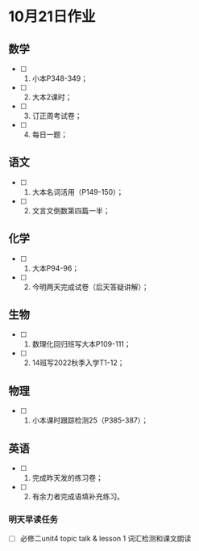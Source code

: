 # 10月21日作业

## 数学

- [ ] 1. 小本P348-349；
- [ ] 2. 大本2课时；
- [ ] 3. 订正周考试卷；
- [ ] 4. 每日一题；

## 语文

- [ ] 1. 大本名词活用（P149-150）；
- [ ] 2. 文言文倒数第四篇一半；

## 化学

- [ ] 1. 大本P94-96；
- [ ] 2. 今明两天完成试卷（后天答疑讲解）；

## 生物

- [ ] 1. 数理化回归班写大本P109-111；
- [ ] 2. 14班写2022秋季入学T1-12；

## 物理

- [ ] 1. 小本课时跟踪检测25（P385-387）；

## 英语

- [ ] 1. 完成昨天发的练习卷；
- [ ] 2. 有余力者完成语填补充练习。

### 明天早读任务

- [ ] 必修二unit4 topic talk & lesson 1 词汇检测和课文朗读
